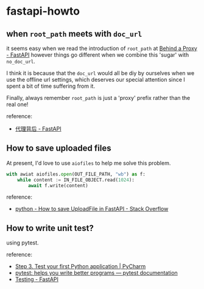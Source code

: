 # fastapi-howto

## when `root_path` meets with `doc_url`
it seems easy when we read the introduction of `root_path` at [Behind a Proxy - FastAPI](https://fastapi.tiangolo.com/advanced/behind-a-proxy/) however things go different when we combine this 'sugar' with `no_doc_url`.

I think it is because that the `doc_url` would all be diy by ourselves when we use the offline url settings, which deserves our special attention since I spent a bit of time suffering from it.

Finally, always remember `root_path` is just a 'proxy' prefix rather than the real one!

reference:
- [代理背后 - FastAPI](https://fastapi.tiangolo.com/advanced/behind-a-proxy/#check-the-docs-ui)

## How to save uploaded files

At present, I'd love to use `aiofiles` to help me solve this problem.

```py
with awiat aiofiles.open(OUT_FILE_PATH, "wb") as f:
    while content := IN_FILE_OBJECT.read(1024):
        await f.write(content)
```

reference:
- [python - How to save UploadFile in FastAPI - Stack Overflow](https://stackoverflow.com/questions/63580229/how-to-save-uploadfile-in-fastapi)


## How to write unit test?

using pytest.

reference:
- [Step 3. Test your first Python application | PyCharm](https://www.jetbrains.com/help/pycharm/testing-your-first-python-application.html)
- [pytest: helps you write better programs — pytest documentation](https://docs.pytest.org/en/6.2.x/)
- [Testing - FastAPI](https://fastapi.tiangolo.com/tutorial/testing/?h=test)


